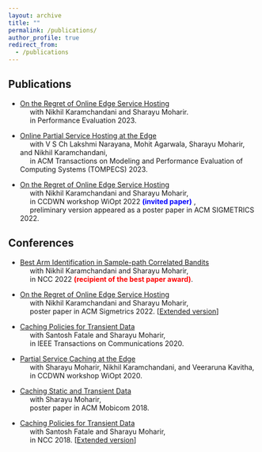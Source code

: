 ```yaml
---
layout: archive
title: ""
permalink: /publications/
author_profile: true
redirect_from:
  - /publications
---
```

## Publications
* [On the Regret of Online Edge Service Hosting](https://arxiv.org/abs/2303.06851)<br>
		&nbsp;&nbsp;&nbsp;&nbsp; with Nikhil Karamchandani and Sharayu Moharir.<br>
  &nbsp;&nbsp;&nbsp;&nbsp; in Performance Evaluation 2023.

* [Online Partial Service Hosting at the Edge](https://arxiv.org/abs/2103.00555)<br>
  	&nbsp;&nbsp;&nbsp;&nbsp; with V S Ch Lakshmi Narayana, Mohit Agarwala, Sharayu Moharir, and Nikhil Karamchandani,<br>
  &nbsp;&nbsp;&nbsp;&nbsp; in ACM Transactions on Modeling and Performance Evaluation of Computing Systems (TOMPECS) 2023.
  
* [On the Regret of Online Edge Service Hosting](http://rsriprakash.github.io/files/WiOpt_2022.pdf)<br>
		&nbsp;&nbsp;&nbsp;&nbsp; with Nikhil Karamchandani and Sharayu Moharir,<br>
    &nbsp;&nbsp;&nbsp;&nbsp; in CCDWN workshop WiOpt 2022 <span style="color:blue">  **(invited paper)** </span>,<br>
    &nbsp;&nbsp;&nbsp;&nbsp; preliminary version appeared as a poster paper in ACM SIGMETRICS 2022.

## Conferences
* [Best Arm Identification in Sample-path Correlated Bandits](http://rsriprakash.github.io/files/NCC_2022.pdf)<br>
    &nbsp;&nbsp;&nbsp;&nbsp; with Nikhil Karamchandani and Sharayu Moharir,<br>
    &nbsp;&nbsp;&nbsp;&nbsp; in NCC 2022<span style="color:red"> **(recipient of the best paper award)**</span>.

* [On the Regret of Online Edge Service Hosting](http://rsriprakash.github.io/files/sig_2022.pdf)<br>
		&nbsp;&nbsp;&nbsp;&nbsp; with Nikhil Karamchandani and Sharayu Moharir,<br>
    &nbsp;&nbsp;&nbsp;&nbsp; poster paper in ACM Sigmetrics 2022. [[Extended version](http://rsriprakash.github.io/files/perf_evol_2022.pdf)]

* [Caching Policies for Transient Data](http://rsriprakash.github.io/files/Tcom_2020.pdf)<br>
		&nbsp;&nbsp;&nbsp;&nbsp; with Santosh Fatale and Sharayu Moharir,<br>
    &nbsp;&nbsp;&nbsp;&nbsp; in IEEE Transactions on Communications 2020.

* [Partial Service Caching at the Edge](http://rsriprakash.github.io/files/Wiopt_2020.pdf)<br>
		&nbsp;&nbsp;&nbsp;&nbsp; with Sharayu Moharir, Nikhil Karamchandani, and Veeraruna Kavitha,<br>
    &nbsp;&nbsp;&nbsp;&nbsp; in CCDWN workshop WiOpt 2020.

*  [Caching Static and Transient Data](http://rsriprakash.github.io/files/Mobi_com_2018.pdf)<br>
       &nbsp;&nbsp;&nbsp;&nbsp; with Sharayu Moharir,<br>
       &nbsp;&nbsp;&nbsp;&nbsp; poster paper in ACM Mobicom 2018.

* [Caching Policies for Transient Data](http://rsriprakash.github.io/files/NCC_2018.pdf)<br>
   		&nbsp;&nbsp;&nbsp;&nbsp; with Santosh Fatale and Sharayu Moharir,<br>
      &nbsp;&nbsp;&nbsp;&nbsp; in NCC 2018. [[Extended version](http://rsriprakash.github.io/files/Tcom_2020.pdf)]
